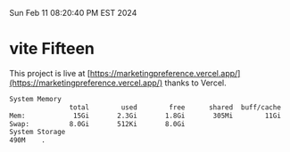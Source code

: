 Sun Feb 11 08:20:40 PM EST 2024

# vite Fifteen


This project is live at [https://marketingpreference.vercel.app/](https://marketingpreference.vercel.app/) thanks to Vercel.

```bash
System Memory
               total        used        free      shared  buff/cache   available
Mem:            15Gi       2.3Gi       1.8Gi       305Mi        11Gi        12Gi
Swap:          8.0Gi       512Ki       8.0Gi
System Storage
490M	.
```
```bash
